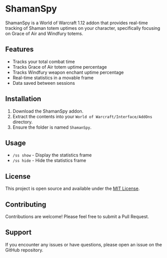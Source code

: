 # ShamanSpy

ShamanSpy is a World of Warcraft 1.12 addon that provides real-time tracking of Shaman totem uptimes on your character, specifically focusing on Grace of Air and Windfury totems.

## Features

- Tracks your total combat time
- Tracks Grace of Air totem uptime percentage
- Tracks Windfury weapon enchant uptime percentage
- Real-time statistics in a movable frame
- Data saved between sessions

## Installation

1. Download the ShamanSpy addon.
2. Extract the contents into your `World of Warcraft/Interface/AddOns` directory.
3. Ensure the folder is named `ShamanSpy`.

## Usage

- `/ss show` - Display the statistics frame
- `/ss hide` - Hide the statistics frame

## License

This project is open source and available under the [MIT License](LICENSE).

## Contributing

Contributions are welcome! Please feel free to submit a Pull Request.

## Support

If you encounter any issues or have questions, please open an issue on the GitHub repository.
